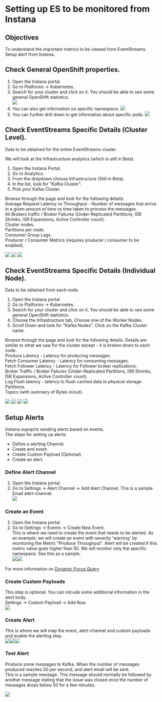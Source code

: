 # Setting up ES to be monitored from Instana


## Objectives

To understand the important metrics to be viewed from EventStreams. 
Setup alert from Instana. 


## Check General OpenShift properties.

1. Open the Instana portal.  
2. Go to Platforms -> Kubernetes.
3. Search for your cluster and click on it. You should be able to see some general OpenShift statistics.     
![](images/31.jpg)
4. You can also get information on specific namespace.
![](images/32.jpg)
5. You can further drill down to get information about specific pods. 
![](images/33.jpg)
 

## Check EventStreams Specific Details (Cluster Level).
Data to be obtained for the entire EventStreams cluster.   

We will look at the Infrastructure analytics (which is still in Beta).   
1. Open the Instana Portal.
2. Go to Analytics. 
3. From the dropdown choose Infrastructure (Still in Beta). 
4. In the list, look for "Kafka Cluster".   
5. Pick your Kafka Cluster. 

Browse through the page and look for the following details:   
Average Request Latency vs Throughput - Number of messages that arrive in a given amount of time vs time taken to process the messages.   
All Brokers traffic / Broker Failures (Under-Replicated Partitions, ISR Shrinks, ISR Expansions, Active Controller count).   
Cluster nodes.   
Partitions per node.   
Consumer Group Lags.   
Producer / Consumer Metrics (requires producer / consumer to be enabled).   
   


![](images/38.jpg)
![](images/39.jpg)
![](images/40.jpg)

## Check EventStreams Specific Details (Individual Node).
Data to be obtained from each node.   

1. Open the Instana portal.  
2. Go to Platforms -> Kubernetes.
3. Search for your cluster and click on it. You should be able to see some general OpenShift statistics.     
4. Choose the Infrastructure tab.   Choose one of the Worker Nodes.   
5. Scroll Down and look for "Kafka Nodes". Click on the Kafka Cluster name.   

Browse through the page and look for the following details. Details are similar to what we saw for the cluster except - it is broken down to each node:   
Produce Latency - Latency for producing messages.    
Fetch Consumer Latency - Latency for consuming messages.   
Fetch Follower Latency - Latency for Follower broker replications.   
Broker Traffic / Broker Failures (Under-Replicated Partitions, ISR Shrinks, ISR Expansions, Active Controller count).   
Log Flush latency - latency to flush cached data to physical storage.   
Partitions.   
Topics (with summary of Bytes in/out).   
 

![](images/34.jpg)
![](images/35.jpg)
![](images/36.jpg)
![](images/37.jpg)

## Setup Alerts
Instana supoprts sending alerts based on events.   
The steps for setting up alerts:   

* Define a alerting Channel.   
* Create and event.   
* Create Custom Payload (Optional).   
* Create an alert.    

### Define Alert Channel
1. Open the Instana portal.  
2. Go to Settings -> Alert Channel -> Add Alert Channel. This is a sample Email alert-channel.   
![](images/41.jpg)

### Create an Event

1. Open the Instana portal.  
2. Go to Settings -> Events -> Create New Event.   
This is where we need to create the event that needs to be alerted. As an example, we will create an event with severity 'warning' by monitoring the Metric "Produce Throughput". Alert will be created if this metric value goes higher than 50. We will monitor only the specific namespace. See this as a sample.  
![](images/42.jpg)![](images/43.jpg)

For more information on  [Dynamic Focus Query](https://www.ibm.com/docs/en/instana-observability/current?topic=instana-filtering-dynamic-focus#syntax)    

### Create Custom Payloads 
This step is optional. You can inlcude some additional information in the alert body.   
Settings -> Custom Payload -> Add Row.   
![](images/44.jpg)

### Create Alert

This is where we will map the event, alert-channel and custom payloads and enable the alerting step.   
![](images/45.jpg)![](images/46.jpg)![](images/47.jpg)


### Test Alert

Produce some messages to Kafka. When the number of messages produced reaches 50 per second, and alert email will be sent.   
This is a sample message.  This message should normally be followed by another message stating that the issue was closed once the number of messages drops below 50 for a few minutes.   

![](images/48.jpg)









